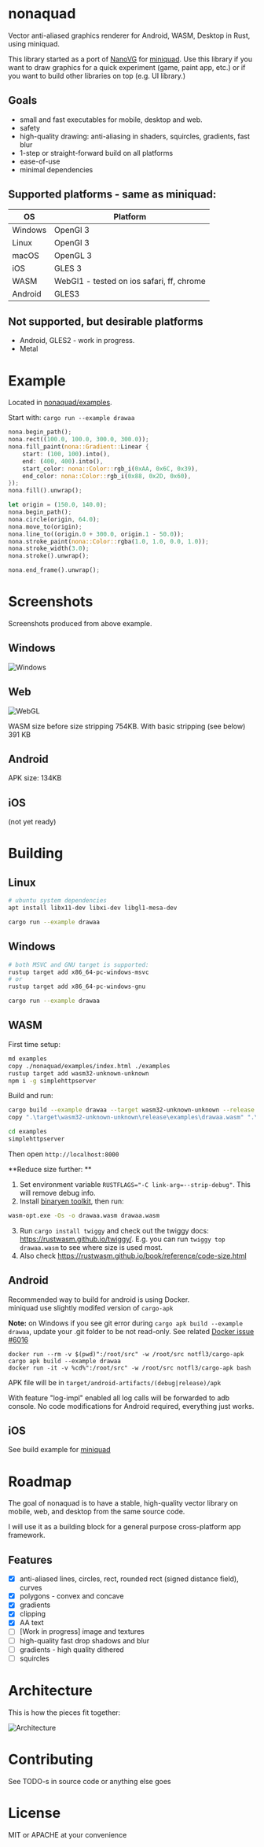 
# nonaquad
Vector anti-aliased graphics renderer for Android, WASM, Desktop in Rust, using miniquad.

This library started as a port of [NanoVG](https://github.com/sunli829/nvg/tree/master/nvg-gl) for [miniquad](https://github.com/not-fl3/miniquad). Use this library if you want to draw graphics for a quick experiment (game, paint app, etc.) or if you want to build other libraries on top (e.g. UI library.)

## Goals
* small and fast executables for mobile, desktop and web. 
* safety
* high-quality drawing: anti-aliasing in shaders, squircles, gradients, fast blur
* 1-step or straight-forward build on all platforms
* ease-of-use
* minimal dependencies

## Supported platforms - same as miniquad:

|OS|Platform|
|---|----------|
|Windows| OpenGl 3|
|Linux| OpenGl 3|
| macOS| OpenGL 3|
| iOS| GLES 3|
| WASM| WebGl1 - tested on ios safari, ff, chrome|
| Android|GLES3|

## Not supported, but desirable platforms

* Android, GLES2 - work in progress.
* Metal

# Example

Located in [nonaquad/examples](nonaquad/examples).

Start with: `cargo run --example drawaa`
```rust
nona.begin_path();
nona.rect((100.0, 100.0, 300.0, 300.0));
nona.fill_paint(nona::Gradient::Linear {
    start: (100, 100).into(),
    end: (400, 400).into(),
    start_color: nona::Color::rgb_i(0xAA, 0x6C, 0x39),
    end_color: nona::Color::rgb_i(0x88, 0x2D, 0x60),
});
nona.fill().unwrap();

let origin = (150.0, 140.0);
nona.begin_path();
nona.circle(origin, 64.0);
nona.move_to(origin);
nona.line_to((origin.0 + 300.0, origin.1 - 50.0));
nona.stroke_paint(nona::Color::rgba(1.0, 1.0, 0.0, 1.0));
nona.stroke_width(3.0);
nona.stroke().unwrap();

nona.end_frame().unwrap();
```

# Screenshots
Screenshots produced from above example.

## Windows
![Windows](https://user-images.githubusercontent.com/6869225/131318911-6bd99304-69cd-41e3-8633-058cb3d71500.png)

## Web
![WebGL](https://user-images.githubusercontent.com/6869225/131320931-d9155434-f4b3-480f-93fb-9af5f43df5d8.png)

WASM size before size stripping 754KB. With basic stripping (see below) 391 KB

## Android
APK size: 134KB

## iOS
(not yet ready)

# Building

## Linux

```bash
# ubuntu system dependencies
apt install libx11-dev libxi-dev libgl1-mesa-dev

cargo run --example drawaa
```

## Windows 

```bash
# both MSVC and GNU target is supported:
rustup target add x86_64-pc-windows-msvc
# or
rustup target add x86_64-pc-windows-gnu 

cargo run --example drawaa
```

## WASM
First time setup:
```bash
md examples
copy ./nonaquad/examples/index.html ./examples 
rustup target add wasm32-unknown-unknown
npm i -g simplehttpserver
```

Build and run:
```bash
cargo build --example drawaa --target wasm32-unknown-unknown --release
copy ".\target\wasm32-unknown-unknown\release\examples\drawaa.wasm" ".\examples\drawaa.wasm" /y

cd examples
simplehttpserver
```
Then open `http://localhost:8000`

**Reduce size further: **
1. Set environment variable `RUSTFLAGS="-C link-arg=--strip-debug"`. This will remove debug info.
2. Install [binaryen toolkit](https://github.com/WebAssembly/binaryen/releases), then run:
```bash
wasm-opt.exe -Os -o drawaa.wasm drawaa.wasm
```
3. Run `cargo install twiggy` and check out the twiggy docs: https://rustwasm.github.io/twiggy/. E.g. you can run `twiggy top drawaa.wasm` to see where size is used most.
4. Also check https://rustwasm.github.io/book/reference/code-size.html

## Android

Recommended way to build for android is using Docker.   
miniquad use slightly modifed version of `cargo-apk`

**Note:** on Windows if you see git error during `cargo apk build --example drawaa`, update your .git folder to be not read-only. See related [Docker issue #6016](https://github.com/docker/for-win/issues/6016)

```
docker run --rm -v $(pwd)":/root/src" -w /root/src notfl3/cargo-apk cargo apk build --example drawaa
docker run -it -v %cd%":/root/src" -w /root/src notfl3/cargo-apk bash
```

APK file will be in `target/android-artifacts/(debug|release)/apk`

With feature "log-impl" enabled all log calls will be forwarded to adb console.
No code modifications for Android required, everything just works.

## iOS
See build example for [miniquad](https://github.com/not-fl3/miniquad)

# Roadmap
The goal of nonaquad is to have a stable, high-quality vector library on mobile, web, and desktop from the same source code.

I will use it as a building block for a general purpose cross-platform app framework.

## Features
- [x] anti-aliased lines, circles, rect, rounded rect (signed distance field), curves
- [x] polygons - convex and concave
- [x] gradients
- [x] clipping
- [x] AA text
- [ ] [Work in progress] image and textures
- [ ] high-quality fast drop shadows and blur
- [ ] gradients - high quality dithered
- [ ] squircles

# Architecture
This is how the pieces fit together:

![Architecture](img/architecture.png)

# Contributing
See TODO-s in source code or anything else goes

# License
MIT or APACHE at your convenience
